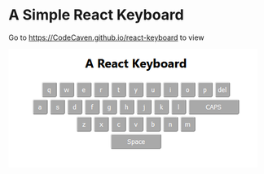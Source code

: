 # A Simple React Keyboard
Go to https://CodeCaven.github.io/react-keyboard to view


![screen](screen.PNG)